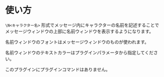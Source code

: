 # 使い方

`\N<キャラクター名>` 形式でメッセージ内にキャラクターの名前を記述することで
メッセージウィンドウの上部に名前ウィンドウを表示するようになります。

名前ウィンドウのフォントはメッセージウィンドウのものが使われます。

名前ウィンドウのテキストカラーはプラグインパラメータから指定してください。

このプラグインにプラグインコマンドはありません。
